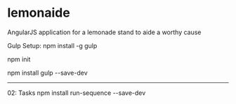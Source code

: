 # lemonaide
AngularJS application for a lemonade stand to aide a worthy cause

Gulp Setup:
npm install -g gulp

npm init

npm install gulp --save-dev

------------------
02: Tasks
npm install run-sequence --save-dev

